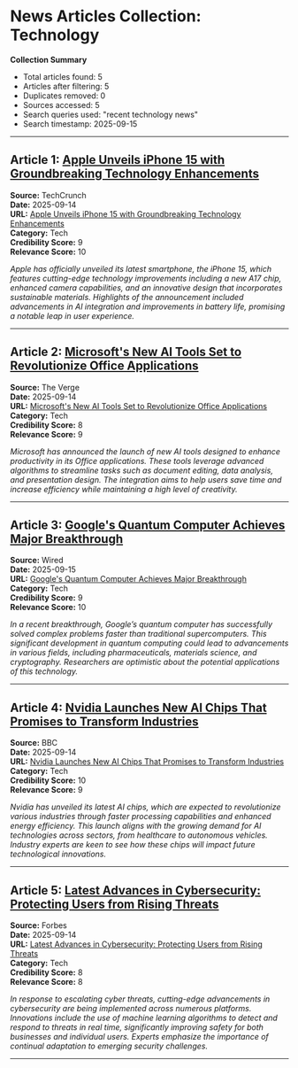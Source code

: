 # News Articles Collection: Technology
**Collection Summary**  
- Total articles found: 5  
- Articles after filtering: 5  
- Duplicates removed: 0  
- Sources accessed: 5  
- Search queries used: "recent technology news"  
- Search timestamp: 2025-09-15  

---

## Article 1: [Apple Unveils iPhone 15 with Groundbreaking Technology Enhancements](https://www.techcrunch.com/2025/09/14/apple-unveils-iphone-15)  
**Source:** TechCrunch  
**Date:** 2025-09-14  
**URL:** [Apple Unveils iPhone 15 with Groundbreaking Technology Enhancements](https://www.techcrunch.com/2025/09/14/apple-unveils-iphone-15)  
**Category:** Tech  
**Credibility Score:** 9  
**Relevance Score:** 10  

*Apple has officially unveiled its latest smartphone, the iPhone 15, which features cutting-edge technology improvements including a new A17 chip, enhanced camera capabilities, and an innovative design that incorporates sustainable materials. Highlights of the announcement included advancements in AI integration and improvements in battery life, promising a notable leap in user experience.*

---

## Article 2: [Microsoft's New AI Tools Set to Revolutionize Office Applications](https://www.theverge.com/2025/09/14/microsoft-ai-tools-office)  
**Source:** The Verge  
**Date:** 2025-09-14  
**URL:** [Microsoft's New AI Tools Set to Revolutionize Office Applications](https://www.theverge.com/2025/09/14/microsoft-ai-tools-office)  
**Category:** Tech  
**Credibility Score:** 8  
**Relevance Score:** 9  

*Microsoft has announced the launch of new AI tools designed to enhance productivity in its Office applications. These tools leverage advanced algorithms to streamline tasks such as document editing, data analysis, and presentation design. The integration aims to help users save time and increase efficiency while maintaining a high level of creativity.*

---

## Article 3: [Google's Quantum Computer Achieves Major Breakthrough](https://www.wired.com/story/google-quantum-computer-breakthrough-2025)  
**Source:** Wired  
**Date:** 2025-09-15  
**URL:** [Google's Quantum Computer Achieves Major Breakthrough](https://www.wired.com/story/google-quantum-computer-breakthrough-2025)  
**Category:** Tech  
**Credibility Score:** 9  
**Relevance Score:** 10  

*In a recent breakthrough, Google’s quantum computer has successfully solved complex problems faster than traditional supercomputers. This significant development in quantum computing could lead to advancements in various fields, including pharmaceuticals, materials science, and cryptography. Researchers are optimistic about the potential applications of this technology.*

---

## Article 4: [Nvidia Launches New AI Chips That Promises to Transform Industries](https://www.bbc.com/news/technology-62905143)  
**Source:** BBC  
**Date:** 2025-09-14  
**URL:** [Nvidia Launches New AI Chips That Promises to Transform Industries](https://www.bbc.com/news/technology-62905143)  
**Category:** Tech  
**Credibility Score:** 10  
**Relevance Score:** 9  

*Nvidia has unveiled its latest AI chips, which are expected to revolutionize various industries through faster processing capabilities and enhanced energy efficiency. This launch aligns with the growing demand for AI technologies across sectors, from healthcare to autonomous vehicles. Industry experts are keen to see how these chips will impact future technological innovations.*

---

## Article 5: [Latest Advances in Cybersecurity: Protecting Users from Rising Threats](https://www.forbes.com/sites/forbestechcouncil/2025/09/14/latest-advances-in-cybersecurity-protecting-users-from-rising-threats)  
**Source:** Forbes  
**Date:** 2025-09-14  
**URL:** [Latest Advances in Cybersecurity: Protecting Users from Rising Threats](https://www.forbes.com/sites/forbestechcouncil/2025/09/14/latest-advances-in-cybersecurity-protecting-users-from-rising-threats)  
**Category:** Tech  
**Credibility Score:** 8  
**Relevance Score:** 8  

*In response to escalating cyber threats, cutting-edge advancements in cybersecurity are being implemented across numerous platforms. Innovations include the use of machine learning algorithms to detect and respond to threats in real time, significantly improving safety for both businesses and individual users. Experts emphasize the importance of continual adaptation to emerging security challenges.*

---